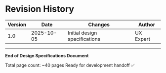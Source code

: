 # Revision History

| Version | Date       | Changes                          | Author     |
|---------|------------|----------------------------------|------------|
| 1.0     | 2025-10-05 | Initial design specifications    | UX Expert  |

---

**End of Design Specifications Document**

Total page count: ~40 pages
Ready for development handoff ✅
